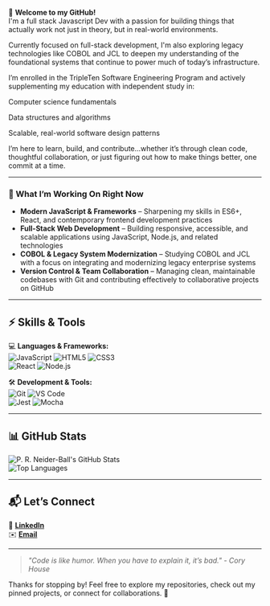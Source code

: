 🌟 **Welcome to my GitHub!**  
I'm a full stack Javascript Dev with a passion for building things that actually work not just in theory, but in real-world environments.

Currently focused on full-stack development, I'm also exploring legacy technologies like COBOL and JCL to deepen my understanding of the foundational systems that continue to power much of today’s infrastructure.

I’m enrolled in the TripleTen Software Engineering Program and actively supplementing my education with independent study in:

Computer science fundamentals

Data structures and algorithms

Scalable, real-world software design patterns

I’m here to learn, build, and contribute...whether it’s through clean code, thoughtful collaboration, or just figuring out how to make things better, one commit at a time.

---

### 🔧 What I’m Working On Right Now

- **Modern JavaScript & Frameworks** – Sharpening my skills in ES6+, React, and contemporary frontend development practices  
- **Full-Stack Web Development** – Building responsive, accessible, and scalable applications using JavaScript, Node.js, and related technologies  
- **COBOL & Legacy System Modernization** – Studying COBOL and JCL with a focus on integrating and modernizing legacy enterprise systems  
- **Version Control & Team Collaboration** – Managing clean, maintainable codebases with Git and contributing effectively to collaborative projects on GitHub  

---

## ⚡ **Skills & Tools**  

💻 **Languages & Frameworks:**  
![JavaScript](https://img.shields.io/badge/JavaScript-ES6+-yellow) ![HTML5](https://img.shields.io/badge/HTML5-orange) ![CSS3](https://img.shields.io/badge/CSS3-blue)  
![React](https://img.shields.io/badge/React-Frontend-blue) ![Node.js](https://img.shields.io/badge/Node.js-green)  

🛠 **Development & Tools:**  
![Git](https://img.shields.io/badge/Git-version--control-red) ![VS Code](https://img.shields.io/badge/VS%20Code-blue)  
![Jest](https://img.shields.io/badge/Jest-Testing-red) ![Mocha](https://img.shields.io/badge/Mocha-Testing-brown)  

---

## 📊 **GitHub Stats**  

![P. R. Neider-Ball's GitHub Stats](https://github-readme-stats.vercel.app/api?username=prneiderball&show_icons=true&theme=radical)  
![Top Languages](https://github-readme-stats.vercel.app/api/top-langs/?username=prneiderball&layout=compact&theme=radical)   

---

## 📬 **Let’s Connect**  

🌟 [**LinkedIn**](https://www.linkedin.com/in/phillip-neider-ball-6372581ab/)  
✉️ [**Email**](mailto:neiderballgroup@gmail.com)  

---

> *"Code is like humor. When you have to explain it, it’s bad." - Cory House*  

Thanks for stopping by! Feel free to explore my repositories, check out my pinned projects, or connect for collaborations. 🚀
